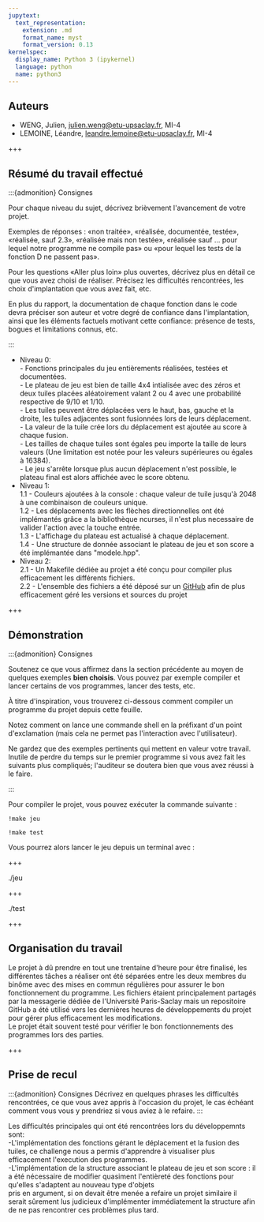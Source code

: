 ```yaml
---
jupytext:
  text_representation:
    extension: .md
    format_name: myst
    format_version: 0.13
kernelspec:
  display_name: Python 3 (ipykernel)
  language: python
  name: python3
---
```


## Auteurs

- WENG, Julien, julien.weng@etu-upsaclay.fr, MI-4
- LEMOINE, Léandre, leandre.lemoine@etu-upsaclay.fr, MI-4

+++

## Résumé du travail effectué

:::{admonition} Consignes

Pour chaque niveau du sujet, décrivez brièvement l'avancement de votre
projet.

Exemples de réponses : «non traitée», «réalisée, documentée, testée»,
«réalisée, sauf 2.3», «réalisée mais non testée», «réalisée sauf ...
pour lequel notre programme ne compile pas» ou «pour lequel les tests
de la fonction D ne passent pas».

Pour les questions «Aller plus loin» plus ouvertes, décrivez plus en
détail ce que vous avez choisi de réaliser. Précisez les difficultés
rencontrées, les choix d'implantation que vous avez fait, etc.

En plus du rapport, la documentation de chaque fonction dans le code
devra préciser son auteur et votre degré de confiance dans
l'implantation, ainsi que les éléments factuels motivant cette
confiance: présence de tests, bogues et limitations connus, etc.

:::


- Niveau 0:  
      - Fonctions principales du jeu entièrements réalisées, testées et documentées.  
      - Le plateau de jeu est bien de taille 4x4 intialisée avec des zéros et deux tuiles placées aléatoirement valant 2 ou 4 avec
        une probabilité respective de 9/10 et 1/10.  
      - Les tuiles peuvent être déplacées vers le haut, bas, gauche et la droite, les tuiles adjacentes sont fusionnées lors de leurs déplacement.  
      - La valeur de la tuile crée lors du déplacement est ajoutée au score à chaque fusion.  
      - Les tailles de chaque tuiles sont égales peu importe la taille de leurs valeurs (Une limitation est notée pour les valeurs
        supérieures ou égales à 16384).  
      - Le jeu s'arrête lorsque plus aucun déplacement n'est possible, le plateau final est alors affichée avec le score obtenu.  
- Niveau 1:  
      1.1 - Couleurs ajoutées à la console : chaque valeur de tuile jusqu'à 2048 à une combinaison de couleurs unique.  
      1.2 - Les déplacements avec les flèches directionnelles ont été implémantés grâce a la bibliothèque ncurses, il n'est plus
            necessaire de valider l'action avec la touche entrée.  
      1.3 - L'affichage du plateau est actualisé à chaque déplacement.  
      1.4 - Une structure de donnée associant le plateau de jeu et son score a été implémantée dans "modele.hpp".
- Niveau 2:  
      2.1 - Un Makefile dédiée au projet a été conçu pour compiler plus efficacement les différents fichiers.  
      2.2 - L'ensemble des fichiers a été déposé sur un [GitHub](https://github.com/julienwng/2048/tree/main/2048) afin de plus efficacement géré les versions et sources du projet

+++

## Démonstration

:::{admonition} Consignes

Soutenez ce que vous affirmez dans la section précédente au moyen de
quelques exemples **bien choisis**. Vous pouvez par exemple compiler
et lancer certains de vos programmes, lancer des tests, etc.

À titre d'inspiration, vous trouverez ci-dessous comment compiler un
programme du projet depuis cette feuille. 

Notez comment on lance une commande shell en la préfixant d'un point
d'exclamation (mais cela ne permet pas l'interaction avec
l'utilisateur).

Ne gardez que des exemples pertinents qui mettent en valeur votre
travail. Inutile de perdre du temps sur le premier programme si vous
avez fait les suivants plus compliqués; l'auditeur se doutera bien que
vous avez réussi à le faire.

:::

Pour compiler le projet, vous pouvez exécuter la commande suivante :

```{code-cell} ipython3
!make jeu
```

```{code-cell} ipython3
!make test
```

Vous pourrez alors lancer le jeu depuis un terminal avec :

+++

./jeu

+++

./test

+++
## Organisation du travail

Le projet à dû prendre en tout une trentaine d'heure pour être finalisé, les différentes tâches a réaliser ont été séparées entre les deux membres du binôme
avec des mises en commun régulières pour assurer le bon fonctionnement du programme. Les fichiers étaient principalement partagés par la messagerie dédiée
de l'Université Paris-Saclay mais un repositoire GitHub a été utilisé vers les dernières heures de développements du projet pour gérer plus efficacement
les modifications.  
Le projet était souvent testé pour vérifier le bon fonctionnements des programmes lors des parties.

+++

## Prise de recul

:::{admonition} Consignes
Décrivez en quelques phrases les difficultés rencontrées, ce que vous
avez appris à l'occasion du projet, le cas échéant comment vous vous y
prendriez si vous aviez à le refaire.
:::

Les difficultés principales qui ont été rencontrées lors du développemnts sont:  
    -L'implémentation des fonctions gérant le déplacement et la fusion des tuiles, ce challenge nous a permis d'apprendre à visualiser plus efficacement l'execution des programmes.  
    -L'implémentation de la structure associant le plateau de jeu et son score : il a été nécessaire de modifier quasiment l'entièreté des fonctions pour qu'elles s'adaptent au nouveau type d'objets   
     pris en argument, si on devait être menée a refaire un projet similaire il serait sûrement lus judicieux d'implémenter immédiatement la structure afin de ne pas rencontrer
     ces problèmes plus tard.
